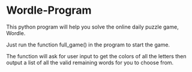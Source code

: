 # Wordle-Program
This python program will help you solve the online daily puzzle game, Wordle.  

Just run the function full_game() in the program to start the game.

The function will ask for user input to get the colors of all the letters then output a list of all the valid remaining words for you to choose from.
